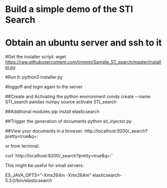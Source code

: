 # Build a simple demo of the STI Search

# Obtain an ubuntu server and ssh to it

#Get the installer script:
  wget https://raw.githubusercontent.com/jmmnn/Sample_ST_search/master/installer.py

#Run it:
  python3 installer.py

#loggoff and login again to the server

##Create and Activating the python environment
  conda create --name STI_search pandas numpy
  source activate STI_search

##Additional modules
  pip install elasticsearch

##Trigger the generation of documents
  python sti_injector.py

##View your documents in a browser:
  http://localhost:9200/_search?pretty=true&q=*:*

or from terminal:

  curl 'http://localhost:9200/_search?pretty=true&q=*:*'

This might be useful for small servers:

 ES_JAVA_OPTS="-Xms264m -Xmx264m" elasticsearch-5.3.0/bin/elasticsearch


<!-- #installing Miniconda

  wget https://repo.continuum.io/miniconda/Miniconda3-latest-Linux-x86_64.sh -O miniconda.sh

  bash miniconda.sh -p miniconda

##Creating a new conda environment
  conda create --name Sample_ST_search pandas numpy

##Activating it
source activate STI_search

##Additional modules
  pip install elasticsearch_dsl

#start a python interactive session
  $ import nltk
  $ nltk.download('brown') -->
